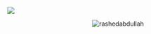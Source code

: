 ![](https://document-export.canva.com/B0AfM/DAFyPsB0AfM/2/thumbnail/0001.png?X-Amz-Algorithm=AWS4-HMAC-SHA256&X-Amz-Credential=AKIAQYCGKMUHWDTJW6UD%2F20231113%2Fus-east-1%2Fs3%2Faws4_request&X-Amz-Date=20231113T083008Z&X-Amz-Expires=15787&X-Amz-Signature=3a37bb51cbd144a6e43009183c9c26724b7ba3a718be20d0eff6f66cd44ccb00&X-Amz-SignedHeaders=host&response-expires=Mon%2C%2013%20Nov%202023%2012%3A53%3A15%20GMT)

<p align="center"><img align="center" src="https://github-readme-stats.vercel.app/api/top-langs?username=rashedabdullah&show_icons=true&locale=en&layout=compact" alt="rashedabdullah" /></p>
